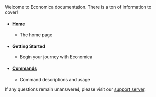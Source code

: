 Welcome to Economica documentation.
There is a ton of information to cover! 

- #### [Home](/home.md) 
  - The home page
- #### [Getting Started](/guide.md) 
  - Begin your journey with Economica
- #### [Commands](/commands.md) 
  - Command descriptions and usage

If any questions remain unanswered, please visit our [support server](https://discord.gg/Fu6EMmcgAk).
